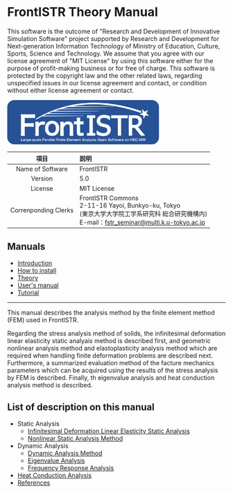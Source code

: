 <!-- 表記は FrontISTR ver. 0.0 で統一します -->
# FrontISTR Theory Manual

This software is the outcome of "Research and Development of Innovative Simulation Software" project supported by Research and Development for Next-generation Information Technology of Ministry of Education, Culture, Sports, Science and Technology. We assume that you agree with our license agreement of "MIT License" by using this software either for the purpose of profit-making business or for free of charge. This software is protected by the copyright law and the other related laws, regarding unspecified issues in our license agreement and contact, or condition without either license agreement or contact.

<img src="./image/FrontISTR_logo.png" width="350px">

| 項目 | 説明 |
|:---------:|:---------|
| Name of Software | FrontISTR |
| Version | 5.0 |
| License | MIT License |
| Correnponding Clerks | FrontISTR Commons<br>2-11-16 Yayoi, Bunkyo-ku, Tokyo<br>(東京大学大学院工学系研究科 総合研究機構内)<br>E-mail：fstr_seminar@multi.k.u-tokyo.ac.jp |

## Manuals

  - [Introduction]()
  - [How to install]()
  - [Theory]()
  - [User's manual]()
  - [Tutorial]()

<!-- ここまでテンプレート -->
---

This manual describes the analysis method by the finite element method (FEM) used in FrontISTR. 

Regarding the stress analysis method of solids, the infinitesimal deformation linear elasticity static analyais method is described first, and geometric nonlinear analysis method and elastoplasticity analysis method which are required when handling finite deformation problems are described next. Furthermore, a summarized evaluation method of the facture mechanics parameters which can be acquired using the results of the stress analysis by FEM is described. Finally, th eigenvalue analysis and heat conduction analysis method is described.

## List of description on this manual

- Static Analysis
    - [Infinitesimal Deformation Linear Elasticity Static Analysis](./02_theory/theory_01.md)
    - [Nonlinear Static Analysis Method](./02_theory/theory_02.md)
- Dynamic Analysis
    - [Dynamic Analysis Method](./02_theory/theory_03.md)
    - [Eigenvalue Analysis](./02_theory/theory_05.md)
    - [Frequency Response Analysis](./02_theory/theory_06.md)
- [Heat Conduction Analysis](./02_theory/theory_04.md)
- [References](./02_theory/theory_07.md)

